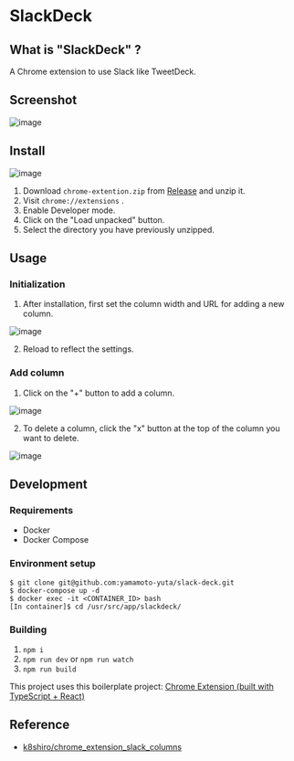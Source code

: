 # SlackDeck

## What is "SlackDeck" ?

A Chrome extension to use Slack like TweetDeck.

## Screenshot

![image](https://user-images.githubusercontent.com/55144709/140643323-02d2b5d7-a239-4e8a-951f-71470e4a88d3.png)

## Install

![image](https://user-images.githubusercontent.com/55144709/140644330-9f3016cc-170f-4cff-ba34-89e667fdffc6.png)

1. Download `chrome-extention.zip` from [Release](https://github.com/yamamoto-yuta/slack-deck/releases) and unzip it.
1. Visit `chrome://extensions` .
1. Enable Developer mode.
1. Click on the "Load unpacked" button.
1. Select the directory you have previously unzipped.

## Usage

### Initialization

1. After installation, first set the column width and URL for adding a new column.

![image](https://user-images.githubusercontent.com/55144709/140643820-38528002-5bf7-4e28-8bed-084f0c94ceda.png)

2. Reload to reflect the settings.

### Add column

1. Click on the "+" button to add a column.

![image](https://user-images.githubusercontent.com/55144709/140644259-6aef004d-484f-4a61-9876-00a55d94bfb0.png)

2. To delete a column, click the "x" button at the top of the column you want to delete.

![image](https://user-images.githubusercontent.com/55144709/140644270-fa5a3fa1-025f-4671-9e9c-71428afdb6e0.png)

## Development

### Requirements

- Docker
- Docker Compose

### Environment setup

```
$ git clone git@github.com:yamamoto-yuta/slack-deck.git
$ docker-compose up -d
$ docker exec -it <CONTAINER_ID> bash
[In container]$ cd /usr/src/app/slackdeck/
```

### Building

1. `npm i`
1. `npm run dev` or `npm run watch`
1. `npm run build`

This project uses this boilerplate project: [Chrome Extension (built with TypeScript + React)](https://github.com/martellaj/chrome-extension-react-typescript-boilerplate)

## Reference

- [k8shiro/chrome_extension_slack_columns](https://github.com/k8shiro/chrome_extension_slack_columns)
